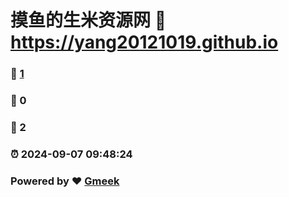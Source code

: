# 摸鱼的生米资源网 :link: https://yang20121019.github.io 
### :page_facing_up: [1](https://yang20121019.github.io/tag.html) 
### :speech_balloon: 0 
### :hibiscus: 2 
### :alarm_clock: 2024-09-07 09:48:24 
### Powered by :heart: [Gmeek](https://github.com/Meekdai/Gmeek)
